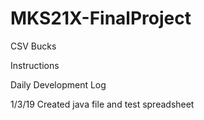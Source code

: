 # MKS21X-FinalProject
CSV Bucks

Instructions

Daily Development Log

1/3/19
Created java file and test spreadsheet
